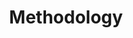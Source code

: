 ---
title: Methodology
layout: revealjs-vocabulary
category: method
script: 
- Busque cognatos.
- Use prefixos e sufixos.
- Foque naquilo que você entende.
- Adicione informações.
- Aprenda o que você realmente precisa.
- Foco.
- Atitude positiva! 
- Perceba seu sotaque e sua pronúncia.
- Divirta-se!
- Mais rápido!
- Sobrevivência.
- Personalização.
- Não corrija os outros!
script2:
- Não se preocupe, você vai ver isso de novo.
- Não é preciso escrever.
- Você perde o foco com exemplos demais.
- Você não vai se lembrar de tudo.
- Você vai se lembrar de cada vez mais coisas.
- Nos dê o benefício da dúvida.
- Não pergunte “por quê?”, pergunte “como?.
---